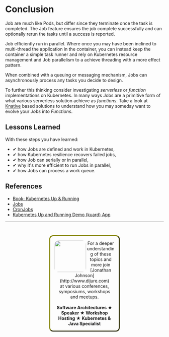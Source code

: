 # Conclusion #

Job are much like Pods, but differ since they terminate once the task is completed. The Job feature ensures the job complete successfully and can optionally rerun the tasks until a success is reported. 

Job efficiently run in parallel. Where once you may have been inclined to multi-thread the application in the container, you can instead keep the container a simple task runner and rely on Kubernetes resource management and Job parallelism to a achieve threading with a more effect pattern.

When combined with a queuing or messaging mechanism, Jobs can asynchronously process any tasks you decide to design.

To further this thinking consider investigating _serverless_ or _function_ implementations on Kubernetes. In many ways Jobs are a primitive form of what various serverless solution achieve as _functions_. Take a look at [Knative](https://github.com/knative/) based solutions to understand how you may someday want to evolve your _Jobs_ into _Functions_.

## Lessons Learned ##

With these steps you have learned:

- &#x2714; how Jobs are defined and work in Kubernetes,
- &#x2714; how Kubernetes resilience recovers failed jobs,
- &#x2714; how Job can serially or in parallel,
- &#x2714; why it's more efficient to run Jobs in parallel,
- &#x2714; how Jobs can process a work queue.

## References ##

- [Book: Kubernetes Up & Running](http://shop.oreilly.com/product/0636920043874.do[])
- [Jobs](
https://kubernetes.io/docs/concepts/workloads/controllers/jobs-run-to-completion/)
- [CronJobs](https://kubernetes.io/docs/concepts/workloads/controllers/cron-jobs/)
- [Kubernetes Up and Running Demo (kuard) App](https://github.com/kubernetes-up-and-running/kuard)

------
<p style="text-align: center; padding: 1em; margin: 3em; margin-left: 10em; margin-right: 10em; border-; 1px; border-color: olive;  border-radius: 12px; border-style:outset">
<img align="left" src="/javajon/courses/kubernetes-pipelines/tekton/assets/jonathan-johnson.jpg" width="100" style="border-radius: 12px">
For a deeper understanding of these topics and more join <br>[Jonathan Johnson](http://www.dijure.com)<br> at various conferences, symposiums, workshops and meetups.
<br><br>
<b>Software Architectures ★ Speaker ★ Workshop Hosting ★ Kubernetes & Java Specialist</b>
</p>

